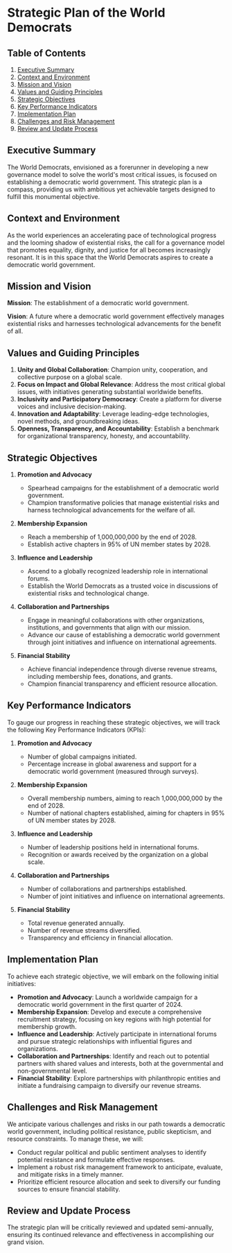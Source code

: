 # Strategic Plan of the World Democrats

## Table of Contents
1. [Executive Summary](#executive-summary)
2. [Context and Environment](#context-and-environment)
3. [Mission and Vision](#mission-and-vision)
4. [Values and Guiding Principles](#values-and-guiding-principles)
5. [Strategic Objectives](#strategic-objectives)
6. [Key Performance Indicators](#key-performance-indicators)
7. [Implementation Plan](#implementation-plan)
8. [Challenges and Risk Management](#challenges-and-risk-management)
9. [Review and Update Process](#review-and-update-process)

## Executive Summary
The World Democrats, envisioned as a forerunner in developing a new governance model to solve the world's most critical issues, is focused on establishing a democratic world government. This strategic plan is a compass, providing us with ambitious yet achievable targets designed to fulfill this monumental objective.

## Context and Environment
As the world experiences an accelerating pace of technological progress and the looming shadow of existential risks, the call for a governance model that promotes equality, dignity, and justice for all becomes increasingly resonant. It is in this space that the World Democrats aspires to create a democratic world government.

## Mission and Vision
**Mission**: The establishment of a democratic world government.

**Vision**: A future where a democratic world government effectively manages existential risks and harnesses technological advancements for the benefit of all.

## Values and Guiding Principles
1. **Unity and Global Collaboration**: Champion unity, cooperation, and collective purpose on a global scale.
2. **Focus on Impact and Global Relevance**: Address the most critical global issues, with initiatives generating substantial worldwide benefits.
3. **Inclusivity and Participatory Democracy**: Create a platform for diverse voices and inclusive decision-making.
4. **Innovation and Adaptability**: Leverage leading-edge technologies, novel methods, and groundbreaking ideas.
5. **Openness, Transparency, and Accountability**: Establish a benchmark for organizational transparency, honesty, and accountability.

## Strategic Objectives

1. **Promotion and Advocacy**
   - Spearhead campaigns for the establishment of a democratic world government.
   - Champion transformative policies that manage existential risks and harness technological advancements for the welfare of all.

2. **Membership Expansion**
   - Reach a membership of 1,000,000,000 by the end of 2028.
   - Establish active chapters in 95% of UN member states by 2028.

3. **Influence and Leadership**
   - Ascend to a globally recognized leadership role in international forums.
   - Establish the World Democrats as a trusted voice in discussions of existential risks and technological change.

4. **Collaboration and Partnerships**
   - Engage in meaningful collaborations with other organizations, institutions, and governments that align with our mission.
   - Advance our cause of establishing a democratic world government through joint initiatives and influence on international agreements.

5. **Financial Stability**
   - Achieve financial independence through diverse revenue streams, including membership fees, donations, and grants.
   - Champion financial transparency and efficient resource allocation.

## Key Performance Indicators
To gauge our progress in reaching these strategic objectives, we will track the following Key Performance Indicators (KPIs):

1. **Promotion and Advocacy**
   - Number of global campaigns initiated.
   - Percentage increase in global awareness and support for a democratic world government (measured through surveys).

2. **Membership Expansion**
   - Overall membership numbers, aiming to reach 1,000,000,000 by the end of 2028.
   - Number of national chapters established, aiming for chapters in 95% of UN member states by 2028.

3. **Influence and Leadership**
   - Number of leadership positions held in international forums.
   - Recognition or awards received by the organization on a global scale.

4. **Collaboration and Partnerships**
   - Number of collaborations and partnerships established.
   - Number of joint initiatives and influence on international agreements.

5. **Financial Stability**
   - Total revenue generated annually.
   - Number of revenue streams diversified.
   - Transparency and efficiency in financial allocation.

## Implementation Plan
To achieve each strategic objective, we will embark on the following initial initiatives:
   - **Promotion and Advocacy**: Launch a worldwide campaign for a democratic world government in the first quarter of 2024.
   - **Membership Expansion**: Develop and execute a comprehensive recruitment strategy, focusing on key regions with high potential for membership growth.
   - **Influence and Leadership**: Actively participate in international forums and pursue strategic relationships with influential figures and organizations.
   - **Collaboration and Partnerships**: Identify and reach out to potential partners with shared values and interests, both at the governmental and non-governmental level.
   - **Financial Stability**: Explore partnerships with philanthropic entities and initiate a fundraising campaign to diversify our revenue streams.

## Challenges and Risk Management
We anticipate various challenges and risks in our path towards a democratic world government, including political resistance, public skepticism, and resource constraints. To manage these, we will:
   - Conduct regular political and public sentiment analyses to identify potential resistance and formulate effective responses.
   - Implement a robust risk management framework to anticipate, evaluate, and mitigate risks in a timely manner.
   - Prioritize efficient resource allocation and seek to diversify our funding sources to ensure financial stability.

## Review and Update Process
The strategic plan will be critically reviewed and updated semi-annually, ensuring its continued relevance and effectiveness in accomplishing our grand vision.

